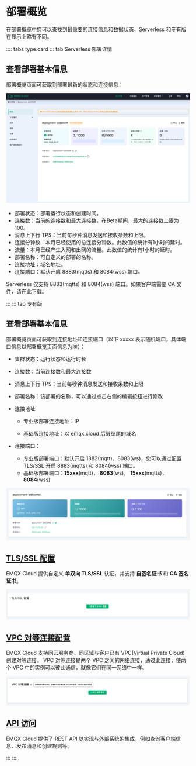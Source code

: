 <!-- deprecated -->
# 部署概览

在部署概览中您可以查找到最重要的连接信息和数据状态，Serverless 和专有版在显示上略有不同。


:::: tabs type:card
::: tab Serverless 部署详情
## 查看部署基本信息
部署概览页面可获取到部署最新的状态和连接信息：

![overview](./_assets/serverless_brief.png)

- 部署状态：部署运行状态和创建时间。
- 连接数：当前的连接数和最大连接数，在Beta期间，最大的连接数上限为100。
- 消息上下行 TPS：当前每秒钟消息发送和接收条数和上限。
- 连接分钟数：本月已经使用的总连接分钟数。此数值的统计有1小时的延时。
- 流量：本月已经产生入网和出网的流量。此数值的统计有1小时的延时。
- 部署名称：可自定义的部署的名称。
- 连接地址：域名地址。
- 连接端口：默认开启 8883(mqtts) 和 8084(wss) 端口。

Serverless 仅支持 8883(mqtts) 和 8084(wss) 端口。如果客户端需要 CA 文件，请[在此下载](https://assets.emqx.com/data/emqxsl-ca.crt)。

:::
::: tab 专有版

## 查看部署基本信息

部署概览页面可获取到连接地址和连接端口（以下 xxxxx 表示随机端口，具体端口信息以部署概览页面信息为准）：

* 集群状态：运行状态和运行时长
* 连接数：当前连接数和最大连接数
* 消息上下行 TPS：当前每秒钟消息发送和接收条数和上限
* 部署名称：该部署的名称，可以通过点击右侧的编辑按钮进行修改

* 连接地址

  * 专业版部署连接地址：IP

  * 基础版连接地址：以 emqx.cloud 后缀结尾的域名

* 连接端口：

  * 专业版部署端口：默认开启 1883(mqtt)、8083(ws)，您可以通过配置 TLS/SSL 开启 8883(mqtts) 和 8084(wss) 端口。
  * 基础版部署端口：**15xxx**(mqtt)， **8083**(ws)， **15xxx**(mqtts)， **8084**(wss)

![base_info](./_assets/base_info.png)



## [TLS/SSL 配置](./tls_ssl.md)


EMQX Cloud 提供自定义 **单双向 TLS/SSL** 认证，并支持 **自签名证书** 和 **CA 签名证书**。

![base_info](./_assets/tls_info.png)



## [VPC 对等连接配置](./vpc_peering.md)



EMQX Cloud 支持同云服务商、同区域与客户已有 VPC(Virtual Private Cloud) 创建对等连接。 VPC 对等连接是两个 VPC 之间的网络连接，通过此连接，使两个 VPC 中的实例可以彼此通信，就像它们在同一网络中一样。

![base_info](./_assets/vpc_peering_info.png)



## [API 访问](../api/api_overview.md)

EMQX Cloud 提供了 REST API 以实现与外部系统的集成，例如查询客户端信息、发布消息和创建规则等。

:::
::::



